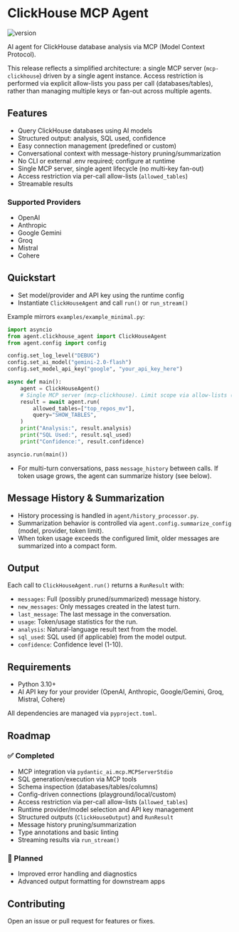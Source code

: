 # ClickHouse MCP Agent

![version](https://img.shields.io/badge/version-0.8.0-blue)

AI agent for ClickHouse database analysis via MCP (Model Context Protocol).

This release reflects a simplified architecture: a single MCP server
(`mcp-clickhouse`) driven by a single agent instance. Access restriction is
performed via explicit allow-lists you pass per call (databases/tables), rather
than managing multiple keys or fan-out across multiple agents.

## Features

- Query ClickHouse databases using AI models
- Structured output: analysis, SQL used, confidence
- Easy connection management (predefined or custom)
- Conversational context with message-history pruning/summarization
- No CLI or external .env required; configure at runtime
- Single MCP server, single agent lifecycle (no multi-key fan-out)
- Access restriction via per-call allow-lists (`allowed_tables`)
- Streamable results

### Supported Providers

- OpenAI
- Anthropic
- Google Gemini
- Groq
- Mistral
- Cohere

## Quickstart

- Set model/provider and API key using the runtime config
- Instantiate `ClickHouseAgent` and call `run()` or `run_stream()`

Example mirrors `examples/example_minimal.py`:

```py
import asyncio
from agent.clickhouse_agent import ClickHouseAgent
from agent.config import config

config.set_log_level("DEBUG")
config.set_ai_model("gemini-2.0-flash")
config.set_model_api_key("google", "your_api_key_here")

async def main():
    agent = ClickHouseAgent()
    # Single MCP server (mcp-clickhouse). Limit scope via allow-lists (recommended)
    result = await agent.run(
        allowed_tables=["top_repos_mv"],
        query="SHOW_TABLES",
    )
    print("Analysis:", result.analysis)
    print("SQL Used:", result.sql_used)
    print("Confidence:", result.confidence)

asyncio.run(main())
```

- For multi-turn conversations, pass `message_history` between calls. If token usage grows, the agent can summarize history (see below).

## Message History & Summarization

- History processing is handled in `agent/history_processor.py`.
- Summarization behavior is controlled via `agent.config.summarize_config` (model, provider, token limit).
- When token usage exceeds the configured limit, older messages are summarized into a compact form.

## Output

Each call to `ClickHouseAgent.run()` returns a `RunResult` with:

- `messages`: Full (possibly pruned/summarized) message history.
- `new_messages`: Only messages created in the latest turn.
- `last_message`: The last message in the conversation.
- `usage`: Token/usage statistics for the run.
- `analysis`: Natural-language result text from the model.
- `sql_used`: SQL used (if applicable) from the model output.
- `confidence`: Confidence level (1-10).

## Requirements

- Python 3.10+
- AI API key for your provider (OpenAI, Anthropic, Google/Gemini, Groq, Mistral, Cohere)

All dependencies are managed via `pyproject.toml`.

## Roadmap

### ✅ Completed

- MCP integration via `pydantic_ai.mcp.MCPServerStdio`
- SQL generation/execution via MCP tools
- Schema inspection (databases/tables/columns)
- Config-driven connections (playground/local/custom)
- Access restriction via per-call allow-lists (`allowed_tables`)
- Runtime provider/model selection and API key management
- Structured outputs (`ClickHouseOutput`) and `RunResult`
- Message history pruning/summarization
- Type annotations and basic linting
- Streaming results via `run_stream()`

### 🚧 Planned

- Improved error handling and diagnostics
- Advanced output formatting for downstream apps

## Contributing

Open an issue or pull request for features or fixes.

